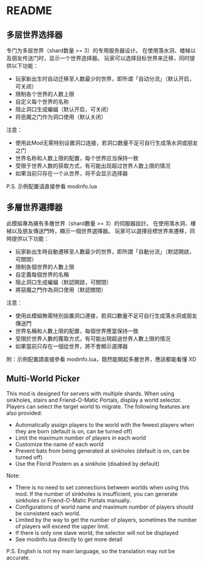 # README

## 多层世界选择器

专门为多层世界（shard数量 >= 3）的专用服务器设计。
在使用落水洞、楼梯以及朋友传送门时，显示一个世界选择器。
玩家可以选择目标世界来迁移，同时提供以下功能：

- 玩家新出生时自动迁移至人数最少的世界，即所谓「自动分流」（默认开启，可关闭）
- 限制各个世界的人数上限
- 自定义每个世界的名称
- 阻止洞口生成蝙蝠（默认开启，可关闭）
- 将恶魔之门作为洞口使用（默认关闭）

注意：

- 使用此Mod无需特别设置洞口连接，若洞口数量不足可自行生成落水洞或朋友之门
- 世界名称和人数上限的配置，每个世界应当保持一致
- 受限于世界人数的获取方式，有可能出现超过世界人数上限的情况
- 如果当前只存在一个从世界，将不会显示选择器

P.S. 示例配置请直接参看 modinfo.lua

## 多層世界選擇器

此模組專為擁有多層世界（shard數量 >= 3）的伺服器設計。
在使用落水洞、樓梯以及朋友傳送門時，顯示一個世界選擇器。
玩家可以選擇目標世界來遷移，同時提供以下功能：

- 玩家新出生時自動遷移至人數最少的世界，即所謂「自動分流」（默認開啟，可關閉）
- 限制各個世界的人數上限
- 自定義每個世界的名稱
- 阻止洞口生成蝙蝠（默認開啟，可關閉）
- 將惡魔之門作為洞口使用（默認關閉）

注意：

- 使用此模組無需特別設置洞口連接，若洞口數量不足可自行生成落水洞或朋友傳送門
- 世界名稱和人數上限的配置，每個世界應當保持一致
- 受限於世界人數的獲取方式，有可能出現超過世界人數上限的情況
- 如果當前只存在一個從世界，將不會顯示選擇器

附：示例配置請直接參看 modinfo.lua，既然能開起多層世界，應該都能看懂 XD

## Multi-World Picker

This mod is designed for servers with multiple shards.
When using sinkholes, stairs and Friend-O-Matic Portals, display a world selector.
Players can select the target world to migrate.
The following features are also provided:

- Automatically assign players to the world with the fewest players when they are born (default is on, can be turned off)
- Limit the maximum number of players in each world
- Customize the name of each world
- Prevent bats from being generated at sinkholes (default is on, can be turned off)
- Use the Florid Postern as a sinkhole (disabled by default)

Note:

- There is no need to set connections between worlds when using this mod. If the number of sinkholes is insufficient, you can generate sinkholes or Friend-O-Matic Portals manually.
- Configurations of world name and maximum number of players should be consistent each world.
- Limited by the way to get the number of players, sometimes the number of players will exceed the upper limit.
- If there is only one slave world, the selector will not be displayed
- See modinfo.lua directly to get more detail

P.S. English is not my main language, so the translation may not be accurate.